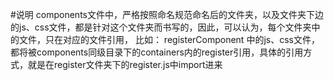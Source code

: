 #说明
components文件中，严格按照命名规范命名后的文件夹，以及文件夹下边的js、css文件，都是针对这个文件夹而书写的，因此，可以认为，每个文件夹中的文件，只在对应的文件引用，
比如：
registerComponent 中的js、css文件，都将被components同级目录下的containers内的register引用，具体的引用方式，就是在register文件夹下的register.js中import进来
